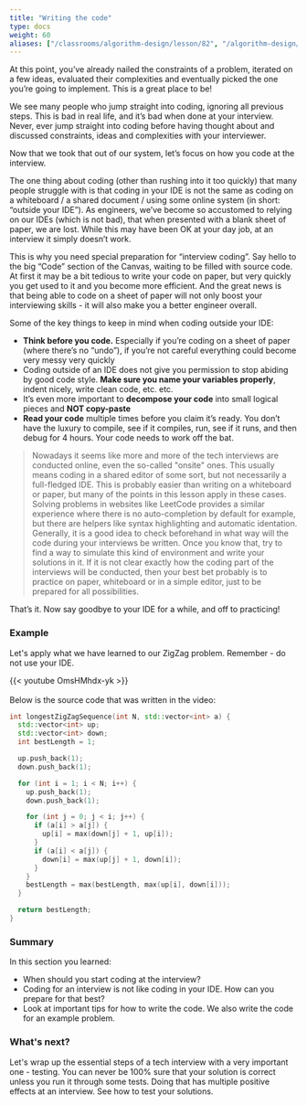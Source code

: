 ```yaml
---
title: "Writing the code"
type: docs
weight: 60
aliases: ["/classrooms/algorithm-design/lesson/82", "/algorithm-design/writing-code"]
---
```

At this point, you’ve already nailed the constraints of a problem, iterated on a few ideas, evaluated their complexities and eventually picked the one you’re going to implement. This is a great place to be!

We see many people who jump straight into coding, ignoring all previous steps. This is bad in real life, and it’s bad when done at your interview. Never, ever jump straight into coding before having thought about and discussed constraints, ideas and complexities with your interviewer.

Now that we took that out of our system, let’s focus on how you code at the interview.

The one thing about coding (other than rushing into it too quickly) that many people struggle with is that coding in your IDE is not the same as coding on a whiteboard / a shared document / using some online system (in short: “outside your IDE”). As engineers, we’ve become so accustomed to relying on our IDEs (which is not bad), that when presented with a blank sheet of paper, we are lost. While this may have been OK at your day job, at an interview it simply doesn’t work.

This is why you need special preparation for “interview coding”. Say hello to the big “Code” section of the Canvas, waiting to be filled with source code. At first it may be a bit tedious to write your code on paper, but very quickly you get used to it and you become more efficient. And the great news is that being able to code on a sheet of paper will not only boost your interviewing skills - it will also make you a better engineer overall.

Some of the key things to keep in mind when coding outside your IDE:

- **Think before you code.** Especially if you’re coding on a sheet of paper (where there’s no “undo”), if you’re not careful everything could become very messy very quickly
- Coding outside of an IDE does not give you permission to stop abiding by good code style. **Make sure you name your variables properly**, indent nicely, write clean code, etc. etc.
- It’s even more important to **decompose your code** into small logical pieces and **NOT copy-paste**
- **Read your code** multiple times before you claim it’s ready. You don’t have the luxury to compile, see if it compiles, run, see if it runs, and then debug for 4 hours. Your code needs to work off the bat.

> Nowadays it seems like more and more of the tech interviews are conducted online, even the so-called "onsite" ones. This usually means coding in a shared editor of some sort, but not necessarily a full-fledged IDE. This is probably easier than writing on a whiteboard or paper, but many of the points in this lesson apply in these cases. Solving problems in websites like LeetCode provides a similar experience where there is no auto-completion by default for example, but there are helpers like syntax highlighting and automatic identation. Generally, it is a good idea to check beforehand in what way will the code during your interviews be written. Once you know that, try to find a way to simulate this kind of environment and write your solutions in it. If it is not clear exactly how the coding part of the interviews will be conducted, then your best bet probably is to practice on paper, whiteboard or in a simple editor, just to be prepared for all possibilities.

That’s it. Now say goodbye to your IDE for a while, and off to practicing!

### Example

Let's apply what we have learned to our ZigZag problem. Remember - do not use your IDE.

<div class="row">
<div class="col-md-8 col-md-offset-2">
<div class="embed-responsive embed-responsive-16by9 text-center">
{{< youtube OmsHMhdx-yk >}}
</div>
</div>
</div>

<br>
Below is the source code that was written in the video:

```cpp
int longestZigZagSequence(int N, std::vector<int> a) {
  std::vector<int> up;
  std::vector<int> down;
  int bestLength = 1;

  up.push_back(1);
  down.push_back(1);

  for (int i = 1; i < N; i++) {
    up.push_back(1);
    down.push_back(1);

    for (int j = 0; j < i; j++) {
      if (a[i] > a[j]) {
        up[i] = max(down[j] + 1, up[i]);
      }
      if (a[i] < a[j]) {
        down[i] = max(up[j] + 1, down[i]);
      }
    }
    bestLength = max(bestLength, max(up[i], down[i]));
  }

  return bestLength;
}
```

### Summary

In this section you learned:

- When should you start coding at the interview?
- Coding for an interview is not like coding in your IDE. How can you prepare for that best?
- Look at important tips for how to write the code. We also write the code for an example problem.


### What's next?

Let's wrap up the essential steps of a tech interview with a very important one - testing. You can never be 100% sure that your solution is correct unless you run it through some tests. Doing that has multiple positive effects at an interview. See how to test your solutions.

